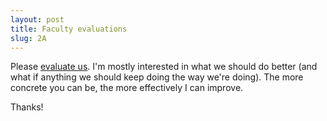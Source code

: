 ```yaml
---
layout: post
title: Faculty evaluations
slug: 2A
---
```


Please [evaluate us](https://evals.mcmaster.ca/login.php). I'm mostly interested in what we should do better (and what if anything we should keep doing the way we're doing). The more concrete you can be, the more effectively I can improve.

Thanks!
